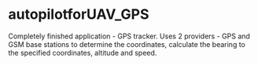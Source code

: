# autopilotforUAV_GPS
Completely finished application - GPS tracker. Uses 2 providers - GPS and GSM base stations to determine the coordinates, calculate the bearing to the specified coordinates, altitude and speed.
